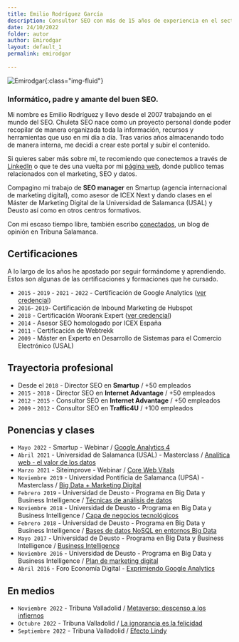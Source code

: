 ```yaml
---
title: Emilio Rodríguez García
description: Consultor SEO con más de 15 años de experiencia en el sector. Profesor de marketing digital en Deusto y USAL y Asesor en ICEX Next.
date: 24/10/2022
folder: autor
author: Emirodgar
layout: default_1
permalink: emirodgar
  
---
```


![Emirodgar](https://emirodgar.com/cdn/images/author/emirodgar.jpg){:class="img-fluid"}

### Informático, padre y **amante del buen SEO**.
 
Mi nombre es Emilio Rodríguez y llevo desde el 2007 trabajando en el mundo del SEO. Chuleta SEO nace como un proyecto personal donde poder recopilar de manera organizada toda la información, recursos y herramientas que uso en mi día a día. Tras varios años almacenando todo de manera interna, me decidí a crear este portal y subir el contenido.

Si quieres saber más sobre mí, te recomiendo que conectemos a través de [LinkedIn](https://www.linkedin.com/in/emirodgar/) o que te des una vuelta por mi [página web](https://emirodgar.com), donde publico temas relacionados con el marketing, SEO y datos.

Compagino mi trabajo de **SEO manager** en Smartup (agencia internacional de marketing digital), como asesor de ICEX Next  y dando clases en el Máster de Marketing Digital de la Universidad de Salamanca (USAL) y Deusto así como en otros centros formativos.

Con mi escaso tiempo libre, también escribo [conectados](https://www.tribunasalamanca.com/blogs/conectados), un blog de opinión en Tribuna Salamanca.

## Certificaciones
A lo largo de los años he apostado por seguir formándome y aprendiendo. Estos son algunas de las certificaciones y formaciones que he cursado.

- `2015` - `2019` - `2021` - `2022` - Certificación de Google Analytics ([ver credencial](https://skillshop.exceedlms.com/student/award/Wf2svvBMnjGoFAMXTkMPDzVq))
- `2016`- `2019`- Certificación de Inbound Marketing de Hubspot
- `2018` - Certificación Woorank Expert ([ver credencial](https://experts.woorank.com/en/experts/emilio-rodriguez-garcia))
- `2014` - Asesor SEO homologado por ICEX España
- `2011` - Certificación de Webtrekk
- `2009` - Máster en Experto en Desarrollo de Sistemas para el Comercio Electrónico (USAL)

## Trayectoria profesional

- Desde el `2018` - Director SEO en **Smartup**  / +50 empleados
- `2015` - `2018` - Director SEO en **Internet Advantage**  / +50 empleados
- `2012` - `2015` - Consultor SEO en **Internet Advantage**  / +50 empleados
- `2009` - `2012` - Consultor SEO en **Traffic4U**  / +100 empleados

## Ponencias y clases

- `Mayo 2022` - Smartup - Webinar / [Google Analytics 4](https://es.slideshare.net/emirodgar/google-analytics-4-webinar-smartup)
- `Abril 2021` - Universidad de Salamanca (USAL) - Masterclass / [Analítica web - el valor de los datos](https://es.slideshare.net/emirodgar/usal-masterclass-analtica-web-2021)
- `Marzo 2021` - Siteimprove - Webinar / [Core Web Vitals](https://hello.siteimprove.com/es-es/on-demand-webinar/seo-2021-core-web-vitals/download)
- `Noviembre 2019` - Universidad Pontificia de Salamanca (UPSA) - Masterclass / [Big Data + Marketing Digital](https://es.slideshare.net/emirodgar/big-data-marketing-digital)
- `Febrero 2019` - Universidad de Deusto - Programa en Big Data y Business Intelligence / [Técnicas de análisis de datos](https://es.slideshare.net/emirodgar/tcnicas-de-anlisis-de-datos)
- `Noviembre 2018` - Universidad de Deusto - Programa en Big Data y Business Intelligence / [Capa de negocios tecnológicos](https://es.slideshare.net/emirodgar/capa-de-negocios-tecnolgicos-modelos-de-negocios-iv)
- `Febrero 2018` - Universidad de Deusto - Programa en Big Data y Business Intelligence / [Bases de datos NoSQL en entornos Big Data](https://es.slideshare.net/emirodgar/bases-de-datos-nosql-en-entornos-big-data)
- `Mayo 2017` - Universidad de Deusto - Programa en Big Data y Business Intelligence / [Business Intelligence](https://es.slideshare.net/emirodgar/business-intelligence-76291067) 
- `Noviembre 2016` - Universidad de Deusto - Programa en Big Data y Business Intelligence / [Plan de marketing digital](https://es.slideshare.net/emirodgar/plan-de-marketing-digital-76290876)
- `Abril 2016` - Foro Economía Digital - [Exprimiendo Google Analytics](https://es.slideshare.net/emirodgar/exprimiendo-google-analytics)

## En medios

- `Noviembre 2022` - Tribuna Valladolid /  [Metaverso: descenso a los infiernos](https://www.tribunavalladolid.com/noticias/310453/metaverso-el-descenso-a-los-infiernos)
- `Octubre 2022` - Tribuna Valladolid / [La ignorancia es la felicidad](https://www.tribunavalladolid.com/noticias/307838/la-ignorancia-es-la-felicidad)
- `Septiembre 2022` - Tribuna Valladolid / [Efecto Lindy](https://www.tribunavalladolid.com/noticias/306116/efecto-lindy-te-ayudo-a-elegir-tu-proximo-libro)
<!--stackedit_data:
eyJoaXN0b3J5IjpbLTE1ODA4NTk2NDksMTE3MDYyMDY5NSwtNT
gyNDY0MjU5LC0zNzI3ODAzNTMsMTM1MjA2NDYwMSwtMTU3MTIz
NDU1MCw1NjE0MTg5NTcsMTk1MTc3OTg3MywyMTMzOTQ3NTIsND
E1NDYzNjAxLC0xNTUzMzgyNTYyLDE0MzQzMjUyMTQsLTMwMzc5
MjY0LDE3NTI1NjAxMDhdfQ==
-->